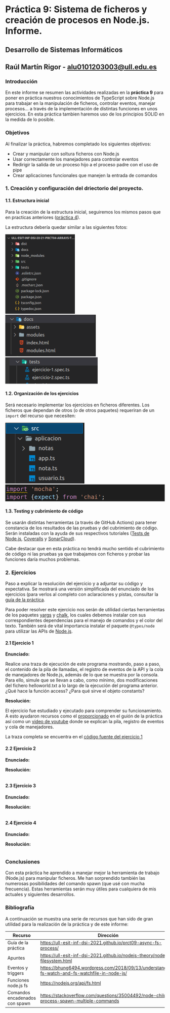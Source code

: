 # Práctica 9: Sistema de ficheros y creación de procesos en Node.js. Informe.
## Desarrollo de Sistemas Informáticos 
## Raúl Martín Rigor - alu0101203003@ull.edu.es

### Introducción

En este informe se resumen las actividades realizadas en la **práctica 9** para poner en práctica nuestros conocimientos de TypeScript sobre Node.js para trabajar en la manipulación de ficheros, controlar eventos, manejar procesos... a través de la implementación de distintas funciones en unos ejercicios. En esta práctica tambien haremos uso de los principios SOLID en la medida de lo posible.

### Objetivos

Al finalizar la práctica, habremos completado los siguientes objetivos:

* Crear y manipular con soltura ficheros con Node.js
* Usar correctamente los manejadores para controlar eventos
* Redirigir la salida de un proceso hijo a el proceso padre con el uso de pipe
* Crear aplicaciones funcionales que manejen la entrada de comandos

### 1. Creación y configuración del driectorio del proyecto.

#### 1.1. Estructura inicial

Para la creación de la estructura inicial, seguiremos los mismos pasos que en practicas anteriores ([práctica 4](https://github.com/ULL-ESIT-INF-DSI-2021/ull-esit-inf-dsi-20-21-prct04-arrays-tuples-enums-alu0101203003/blob/gh-pages/index.md)).

La estructura debería quedar similar a las siguientes fotos:

<img src="img/Captura1a.PNG" alt="" height="250"/> <img src="img/Captura1b.PNG" alt="" /> <img src="img/Captura1c.PNG" alt="" />

#### 1.2. Organización de los ejercicios

Será necesario implementar los ejercicios en ficheros diferentes. Los ficheros que dependan de otros (o de otros paquetes) requeriran de un `import` del recurso que necesiten:

<img src="img/Captura1d.PNG" alt="" width="250"/> <img src="img/Captura1e.PNG" alt="" />

#### 1.3. Testing y cubrimiento de código

Se usarán distintas herramientas (a través de GitHub Actions) para tener constancia de los resultados de las pruebas y del cubrimiento de código. Serán instaladas con la ayuda de sus respectivos tutoriales ([Tests de Node.js](https://drive.google.com/file/d/1hwtPovQlGvthaE7e7yYshC4v8rOtLSw0/view), [Coveralls](https://drive.google.com/file/d/1hwtPovQlGvthaE7e7yYshC4v8rOtLSw0/viewhttps://drive.google.com/file/d/1yOonmpVbOyvzx3ZbXMQTAPxvA3a7AE7w/view) y [SonarCloud](https://drive.google.com/file/d/1FLPargdPBX6JaJ_85jNsRzxe34sMi-Z3/view)).

Cabe destacar que en esta práctica no tendrá mucho sentido el cubrimiento de código ni las pruebas ya que trabajamos con ficheros y probar las funciones daría muchos problemas.

### 2. Ejercicios

Paso a explicar la resolución del ejercicio y a adjuntar su código y expectativa. Se mostrará una versión simplificada del enunciado de los ejercicios (para verlos al completo con aclaraciones y pistas, consultar la [guía de la práctica](https://ull-esit-inf-dsi-2021.github.io/prct09-async-fs-process/).

Para poder resolver este ejercicio nos serán de utilidad ciertas herramientas de los paquetes [yargs](https://www.npmjs.com/package/yargs) y [chalk](https://www.npmjs.com/package/chalk), los cuales debemos instalar con sus correspondientes dependencias para el manejo de comandos y el color del texto. También será de vital importancia instalar el paquete `@types/node` para utilizar las APIs de [Node.js](https://nodejs.org/en/).

#### 2.1 Ejercicio 1

**Enunciado:**

Realice una traza de ejecución de este programa mostrando, paso a paso, el contenido de la pila de llamadas, el registro de eventos de la API y la cola de manejadores de Node.js, además de lo que se muestra por la consola. Para ello, simule que se llevan a cabo, como mínimo, dos modificaciones del fichero helloworld.txt a lo largo de la ejecución del programa anterior. ¿Qué hace la función access? ¿Para qué sirve el objeto constants?

**Resolución:**

El ejercicio fue estudiado y ejecutado para comprender su funcionamiento. A esto ayudaron recursos como el [proporcionado](https://dev.to/lydiahallie/javascript-visualized-event-loop-3dif) en el guión de la práctica así como un [video de youtube](https://www.youtube.com/watch?v=pt2oW_B4FkU) donde se explican la pila, registro de eventos y cola de manejadores.

La traza completa se encuentra en el [código fuente del ejercicio 1](https://github.com/ULL-ESIT-INF-DSI-2021/ull-esit-inf-dsi-20-21-prct09-async-fs-process-alu0101203003/blob/master/src/ejercicio-1.ts)

#### 2.2 Ejercicio 2

**Enunciado:**

**Resolución:**


```ts
```


#### 2.3 Ejercicio 3

**Enunciado:**

**Resolución:**


```ts
```

#### 2.4 Ejercicio 4

**Enunciado:**

**Resolución:**


```ts
```

### Conclusiones

Con esta práctica he aprendido a manejar mejor la herramienta de trabajo (Node.js) para manipular ficheros. Me han sorprendido también las numerosas posibilidades del comando spawn (que usé con mucha frecuencia). Estas herramientas serán muy útiles para cualquiera de mis actuales y siguientes desarrollos.

### Bibliografía

A continuación se muestra una serie de recursos que han sido de gran utilidad para la realización de la práctica y de este informe:

Recurso| Dirección
-------|----------
Guía de la práctica | https://ull-esit-inf-dsi-2021.github.io/prct09-async-fs-process/
Apuntes | https://ull-esit-inf-dsi-2021.github.io/nodejs-theory/nodejs-filesystem.html
Eventos y triggers | https://bhung6494.wordpress.com/2018/09/13/understanding-fs-watch-and-fs-watchfile-in-node-js/
Funciones node.js fs | https://nodejs.org/api/fs.html
Comandos encadenados con spawn | https://stackoverflow.com/questions/35004492/node-child-process-spawn-multiple-commands

